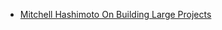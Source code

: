 - [Mitchell Hashimoto On Building Large Projects](https://mitchellh.com/writing/building-large-technical-projects)
